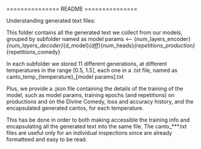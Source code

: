 =============== README ===============

Understanding generated text files:

This folder contains all the generated text we collect from our models, grouped by subfolder named as 
model params <-- {num_layers_encoder}_{num_layers_decoder}_{d_model}_{dff}_{num_heads}_{repetitions_production}_{repetitions_comedy}

In each subfolder we stored 11 different generations, at different temperatures in the range [0.5, 1.5], each one in a .txt file, named as
canto_temp_{temperature}_[model params].txt

Plus, we provide a .json file containing the details of the training of the model, such as model params, training epochs (and repetitions) 
on productions and on the Divine Comedy, loss and accuracy history, and the encapsulated generated cantos, for each temperature. 

This has be done in order to both making accessible the training info and encapsulating all the generated text into the same file. 
The canto_***.txt files are useful only for an individual inspections since are already formatteed and easy to be read. 
